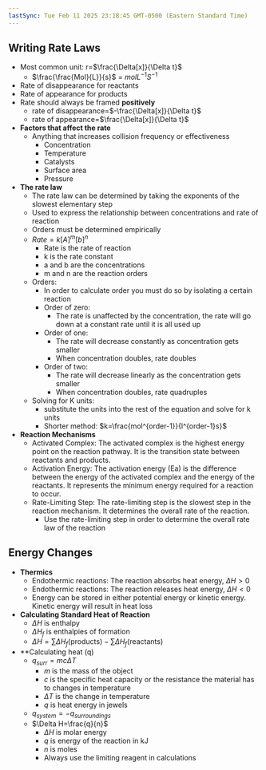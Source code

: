 ```yaml
---
lastSync: Tue Feb 11 2025 23:18:45 GMT-0500 (Eastern Standard Time)
---
```

## Writing Rate Laws
- Most common unit: r=$\frac{\Delta[x]}{\Delta t}$ 
	- $\frac{\frac{Mol}{L}}{s}$ = $molL^{-1}S^{-1}$
- Rate of disappearance for reactants
- Rate of appearance for products
- Rate should always be framed **positively**
	- rate of disappearance=$-\frac{\Delta[x]}{\Delta t}$
	- rate of appearance=$\frac{\Delta[x]}{\Delta t}$ 
- **Factors that affect the rate**
	- Anything that increases collision frequency or effectiveness
		- Concentration
		- Temperature
		- Catalysts
		- Surface area
		- Pressure
- **The rate law**
	- The rate law can be determined by taking the exponents of the slowest elementary step
	- Used to express the relationship between concentrations and rate of reaction
	- Orders must be determined empirically 
	- $Rate=k[A]^m[b]^n$
		- Rate is the rate of reaction
		- k is the rate constant
		- a and b are the concentrations
		- m and n are the reaction orders
	- Orders:
		- In order to calculate order you must do so by isolating a certain reaction
		- Order of zero:
			- The rate is unaffected by the concentration, the rate will go down at a constant rate until it is all used up
		- Order of one:
			- The rate will decrease constantly as concentration gets smaller
			- When concentration doubles, rate doubles
		- Order of two:
			- The rate will decrease linearly as the concentration gets smaller
			- When concentration doubles, rate quadruples
	- Solving for K units:
		- substitute the units into the rest of the equation and solve for k units
		- Shorter method: $k=\frac{mol^{order-1}}{l^{order-1}s}$
- **Reaction Mechanisms**
	- Activated Complex: The activated complex is the highest energy point on the reaction pathway. It is the transition state between reactants and products.
	- Activation Energy: The activation energy (Ea) is the difference between the energy of the activated complex and the energy of the reactants. It represents the minimum energy required for a reaction to occur.
	- Rate-Limiting Step: The rate-limiting step is the slowest step in the reaction mechanism. It determines the overall rate of the reaction.
		- Use the rate-limiting step in order to determine the overall rate law of the reaction
## Energy Changes
- **Thermics**
	- Endothermic reactions: The reaction absorbs heat energy, $\Delta H>0$
	- Endothermic reactions: The reaction releases heat energy, $\Delta H<0$
	- Energy can be stored in either potential energy or kinetic energy. Kinetic energy will result in heat loss
- **Calculating Standard Heat of Reaction**
	- $\Delta H$ is enthalpy
	- $\Delta H_{f}$ is enthalpies of formation
	- $\Delta H=\sum \Delta H_{f}(\text{products})-\sum \Delta H_{f}(\text{reactants})$
- **Calculating heat (q)
	- $q_{surr}=mc\Delta T$
		- $m$ is the mass of the object
		- $c$ is the specific heat capacity or the resistance the material has to changes in temperature
		- $\Delta T$ is the change in temperature
		- $q$ is heat energy in jewels
	- $q_{system}=-q_{surroundings}$
	- $\Delta H=\frac{q}{n}$
		- $\Delta H$ is molar energy
		- $q$ is energy of the reaction in kJ
		- $n$ is moles
		- Always use the limiting reagent in calculations